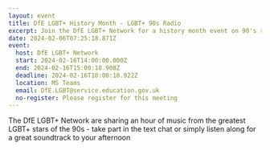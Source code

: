 ```yaml
---
layout: event
title: DfE LGBT+ History Month - LGBT+ 90s Radio
excerpt: Join the DfE LGBT+ Network for a history month event on 90's radio.
date: 2024-02-06T07:25:18.871Z
event:
  host: DfE LGBT+ Network
  start: 2024-02-16T14:00:00.000Z
  end: 2024-02-16T15:00:18.908Z
  deadline: 2024-02-16T10:00:18.922Z
  location: MS Teams
  email: DfE.LGBT@service.education.gov.uk
  no-register: Please register for this meeting
---
```

The DfE LGBT+ Network are sharing an hour of music from the greatest LGBT+ stars of the 90s - take part in the text chat or simply listen along for a great soundtrack to your afternoon